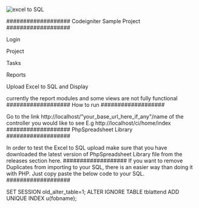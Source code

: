 ![excel to SQL](https://user-images.githubusercontent.com/45051986/103016482-c500ea00-454a-11eb-8163-79b87214c4db.png)


###################
Codeigniter Sample Project
###################

Login

Project

Tasks

Reports

Upload Excel to SQL and Display

currently the report modules and some views are not fully functional
###################
How to run
###################

Go to the link http://localhost/"your_base_url_here_if_any"/name of the controller you would like to see 
E.g http://localhost/ci/home/index
###################
PhpSpreadsheet Library
###################

In order to test the Excel to SQL upload make sure that you have downloaded the latest version of PhpSpreadsheet Library file from the releases section here. 
###################
If you want to remove Duplicates from importing to your SQL, there is an easier way than doing it with PHP. Just copy paste the below code to your SQL.
###################

SET SESSION old_alter_table=1;
ALTER IGNORE TABLE tblattend ADD UNIQUE INDEX u(fobname);
